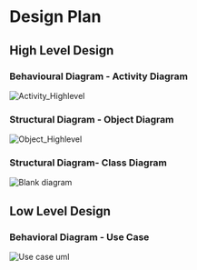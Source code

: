 # Design Plan

## High Level Design
### Behavioural Diagram - Activity Diagram
![Activity_Highlevel](https://user-images.githubusercontent.com/80762657/131832532-91b0407d-5cbe-4236-ae58-c8a574e89484.jpeg)
### Structural Diagram - Object Diagram
![Object_Highlevel](https://user-images.githubusercontent.com/80777191/131833524-52a4d318-fe8f-4a31-9c15-22f3d345f05e.png)
### Structural Diagram- Class Diagram
![Blank diagram](https://user-images.githubusercontent.com/66222498/131859721-318e1675-5d17-467e-9d82-fdebdb217b2f.jpeg)






## Low Level Design
### Behavioral Diagram - Use Case
![Use case uml](https://user-images.githubusercontent.com/80387015/131832745-117a328d-7825-4fdc-a666-e67e118c3618.png)


